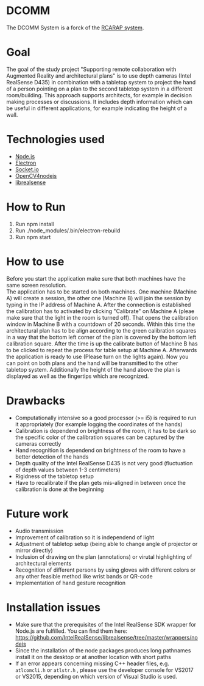 # DCOMM
The DCOMM System is a forck of the [RCARAP system](https://github.com/sitcomlab/RCARAP).

# Goal
The goal of the study project "Supporting remote collaboration with Augmented Reality and architectural plans" is to use depth cameras (Intel RealSense D435) in combination with a tabletop system to project the hand of a person pointing on a plan to the second tabletop system in a different room/building. This approach supports architects, for example in decision making processes or discussions. It includes depth information which can be useful in different applications, for example indicating the height of a wall.

# Technologies used
* [Node.js](https://github.com/nodejs/node)
* [Electron](https://github.com/electron)
* [Socket.io](https://github.com/socketio)
* [OpenCV4nodejs](https://github.com/justadudewhohacks/opencv4nodejs)
* [librealsense](https://github.com/IntelRealSense/librealsense)

# How to Run
1. Run npm install
2. Run ./node_modules/.bin/electron-rebuild
3. Run npm start

# How to use
Before you start the application make sure that both machines have the same screen resolution.  
The application has to be started on both machines. One machine (Machine A) will create a session, the other one (Machine B) will join the session by typing in the IP address of Machine A. After the connection is established the calibration has to activated by clicking "Calibrate" on Machine A (pleae make sure that the light in the room is turned off). That opens the calibration window in Machine B with a countdown of 20 seconds. Within this time the architectural plan has to be align according to the green calibration squares in a way that the bottom left corner of the plan is covered by the bottom left calibration square. After the time is up the calibrate button of Machine B has to be clicked to repeat the process for table setup at Machine A. Afterwards the application is ready to use (Please turn on the lights again). Now you can point on both plans and the hand will be transmitted to the other tabletop system. Additionally the height of the hand above the plan is displayed as well as the fingertips which are recognized.

# Drawbacks
* Computationally intensive so a good processor (>= i5) is required to run it appropriately (for example logging the coordinates of the hands)
* Calibration is dependend on brightness of the room, it has to be dark so the specific color of the calibration squares can be captured by the cameras correctly
* Hand recognition is dependend on brightness of the room to have a better detection of the hands
* Depth quality of the Intel RealSense D435 is not very good (fluctuation of depth values between 1-3 centimeters)
* Rigidness of the tabletop setup
* Have to recalibrate if the plan gets mis-aligned in between once the calibration is done at the beginning

# Future work
* Audio transmission
* Improvement of calibration so it is independend of light
* Adjustment of tabletop setup (being able to change angle of projector or mirror directly)
* Inclusion of drawing on the plan (annotations) or virutal highlighting of architectural elements
* Recognition of different persons by using gloves with different colors or any other feasible method like wrist bands or QR-code
* Implementation of hand gesture recognition

# Installation issues
* Make sure that the prerequisites of the Intel RealSense SDK wrapper for Node.js are fulfilled. You can find them here: https://github.com/IntelRealSense/librealsense/tree/master/wrappers/nodejs
* Since the installation of the node packages produces long pathnames install it on the desktop or at another location with short paths
* If an error appears concerning missing C++ header files, e.g. ```atlcomcli.h``` or ```atlstr.h``` , please use the developer console  for VS2017 or VS2015, depending on which version of Visual Studio is used.

